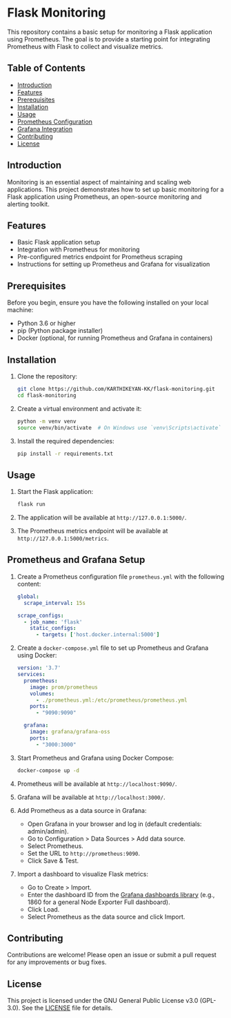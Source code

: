 # Flask Monitoring

This repository contains a basic setup for monitoring a Flask application using Prometheus. The goal is to provide a starting point for integrating Prometheus with Flask to collect and visualize metrics.

## Table of Contents

- [Introduction](#introduction)
- [Features](#features)
- [Prerequisites](#prerequisites)
- [Installation](#installation)
- [Usage](#usage)
- [Prometheus Configuration](#prometheus-configuration)
- [Grafana Integration](#grafana-integration)
- [Contributing](#contributing)
- [License](#license)

## Introduction

Monitoring is an essential aspect of maintaining and scaling web applications. This project demonstrates how to set up basic monitoring for a Flask application using Prometheus, an open-source monitoring and alerting toolkit.

## Features

- Basic Flask application setup
- Integration with Prometheus for monitoring
- Pre-configured metrics endpoint for Prometheus scraping
- Instructions for setting up Prometheus and Grafana for visualization

## Prerequisites

Before you begin, ensure you have the following installed on your local machine:

- Python 3.6 or higher
- pip (Python package installer)
- Docker (optional, for running Prometheus and Grafana in containers)

## Installation

1. Clone the repository:

    ```bash
    git clone https://github.com/KARTHIKEYAN-KK/flask-monitoring.git
    cd flask-monitoring
    ```

2. Create a virtual environment and activate it:

    ```bash
    python -m venv venv
    source venv/bin/activate  # On Windows use `venv\Scripts\activate`
    ```

3. Install the required dependencies:

    ```bash
    pip install -r requirements.txt
    ```

## Usage

1. Start the Flask application:

    ```bash
    flask run
    ```

2. The application will be available at `http://127.0.0.1:5000/`.

3. The Prometheus metrics endpoint will be available at `http://127.0.0.1:5000/metrics`.

## Prometheus and Grafana Setup

1. Create a Prometheus configuration file `prometheus.yml` with the following content:

    ```yaml
    global:
      scrape_interval: 15s

    scrape_configs:
      - job_name: 'flask'
        static_configs:
          - targets: ['host.docker.internal:5000']
    ```

2. Create a `docker-compose.yml` file to set up Prometheus and Grafana using Docker:

    ```yaml
    version: '3.7'
    services:
      prometheus:
        image: prom/prometheus
        volumes:
          - ./prometheus.yml:/etc/prometheus/prometheus.yml
        ports:
          - "9090:9090"

      grafana:
        image: grafana/grafana-oss
        ports:
          - "3000:3000"
    ```

3. Start Prometheus and Grafana using Docker Compose:

    ```bash
    docker-compose up -d
    ```

4. Prometheus will be available at `http://localhost:9090/`.

5. Grafana will be available at `http://localhost:3000/`.

6. Add Prometheus as a data source in Grafana:
    - Open Grafana in your browser and log in (default credentials: admin/admin).
    - Go to Configuration > Data Sources > Add data source.
    - Select Prometheus.
    - Set the URL to `http://prometheus:9090`.
    - Click Save & Test.

7. Import a dashboard to visualize Flask metrics:
    - Go to Create > Import.
    - Enter the dashboard ID from the [Grafana dashboards library](https://grafana.com/grafana/dashboards) (e.g., 1860 for a general Node Exporter Full dashboard).
    - Click Load.
    - Select Prometheus as the data source and click Import.

## Contributing

Contributions are welcome! Please open an issue or submit a pull request for any improvements or bug fixes.

## License

This project is licensed under the GNU General Public License v3.0 (GPL-3.0). See the [LICENSE](LICENSE) file for details.
